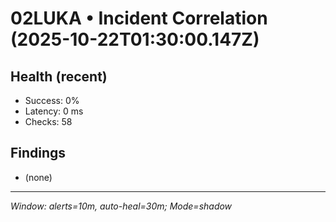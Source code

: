 # 02LUKA • Incident Correlation (2025-10-22T01:30:00.147Z)

## Health (recent)
- Success: 0%
- Latency: 0 ms
- Checks: 58

## Findings
- (none)

---
_Window: alerts=10m, auto-heal=30m; Mode=shadow_